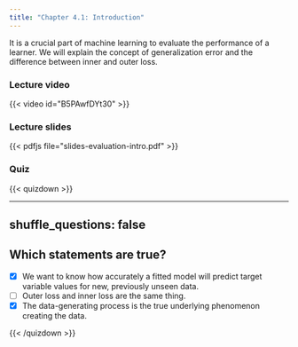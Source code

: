 ```yaml
---
title: "Chapter 4.1: Introduction"
---
```

It is a crucial part of machine learning to evaluate the performance of a learner. We will explain the concept of generalization error and the difference between inner and outer loss.

<!--more-->

### Lecture video

{{< video id="B5PAwfDYt30" >}}

### Lecture slides

{{< pdfjs file="slides-evaluation-intro.pdf" >}}

### Quiz

{{< quizdown >}}

---
shuffle_questions: false
---

## Which statements are true? 

- [x] We want to know how accurately a fitted model will predict target variable values for new, previously unseen data.
- [ ] Outer loss and inner loss are the same thing.
- [x] The data-generating process is the true underlying phenomenon creating the data.

{{< /quizdown >}}